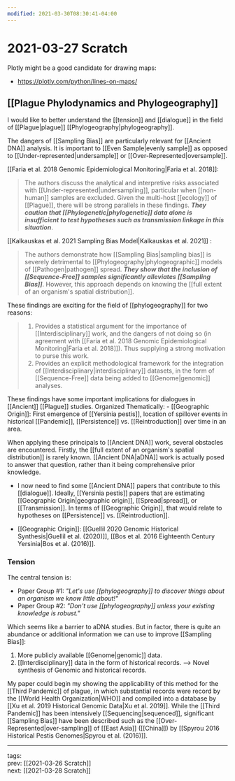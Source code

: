 ```yaml
---
modified: 2021-03-30T08:30:41-04:00
---
```


# 2021-03-27 Scratch

Plotly might be a good candidate for drawing maps:
- <https://plotly.com/python/lines-on-maps/>

## [[Plague Phylodynamics and Phylogeography]]

I would like to better understand the [[tension]] and [[dialogue]] in the field of [[Plague|plague]] [[Phylogeography|phylogeography]].

The dangers of [[Sampling Bias]] are particularly relevant for [[Ancient DNA]] analysis. It is important to [[Even Sample|evenly sample]] as opposed to [[Under-represented|undersample]] or [[Over-Represented|oversample]]. 

[[Faria et al. 2018 Genomic Epidemiological Monitoring|Faria et al. 2018]]:
> The authors discuss the analytical and interpretive risks associated with [[Under-represented|undersampling]], particular when [[non-human]] samples are excluded. Given the multi-host [[ecology]] of [[Plague]], there will be strong parallels in these findings. <i>**They caution that [[Phylogenetic|phylogenetic]] data alone is insufficient to test hypotheses such as transmission linkage in this situation**</i>.

[[Kalkauskas et al. 2021 Sampling Bias Model|Kalkauskas et al. 2021]] :
>  The authors demonstrate how [[Sampling Bias|sampling bias]] is severely detrimental to [[Phylogeography|phylogeographic]] models of [[Pathogen|pathogen]] spread. <i>**They show that the inclusion of [[Sequence-Free]] samples significantly alleviates [[Sampling Bias]]</i>**. However, this approach depends on knowing the [[full extent of an organism's spatial distribution]].

These findings are exciting for the field of [[phylogeography]] for two reasons:
>1. Provides a statistical argument for the importance of [[Interdisciplinary]] work, and the dangers of not doing so (in agreement with [[Faria et al. 2018 Genomic Epidemiological Monitoring|Faria et al. 2018]]).  Thus supplying a strong motivation to purse this work.
>1. Provides an explicit methodological framework for the integration of [[Interdisciplinary|interdisciplinary]] datasets, in the form of [[Sequence-Free]] data being added to [[Genome|genomic]] analyses.
	
These findings have some important implications for dialogues in [[Ancient]] [[Plague]] studies. Organized Thematically:
	-  [[Geographic Origin]]: First emergence of [[Yersinia pestis]], location of spillover events in historical [[Pandemic]], [[Persistence]] vs. [[Reintroduction]] over time in an area.
	
When applying these principals to [[Ancient DNA]] work, several obstacles are encountered. Firstly, the [[full extent of an organism's spatial distribution]] is rarely known. [[Ancient DNA|aDNA]] work is actually posed to answer that question, rather than it being comprehensive prior knowledge. 

- I now need to find some [[Ancient DNA]] papers that contribute to this [[dialogue]]. Ideally, [[Yersinia pestis]] papers that are estimating [[Geographic Origin|geographic origin]], [[Spread|spread]], or [[Transmission]]. In terms of [[Geographic Origin]], that would relate to hypotheses on [[Persistence]] vs. [[Reintroduction]].


- [[Geographic Origin]]: [[Guellil 2020 Genomic Historical Synthesis|Guellil et al. (2020)]], [[Bos et al. 2016 Eighteenth Century Yersinia|Bos et al. (2016)]].

### Tension

The central tension is:
- Paper Group #1: <i>"Let's use [[phylogeography]] to discover things about an organism we know little about!"</i>
- Paper Group #2: <i>"Don't use [[phylogeography]] unless your existing knowledge is robust."</i>

Which seems like a barrier to aDNA studies. But in factor, there is quite an abundance or additional information we can use to improve [[Sampling Bias]]:
1. More publicly available [[Genome|genomic]] data.
1. [[Interdisciplinary]] data in the form of historical records.
--> Novel synthesis of Genomic and historical records.

My paper could begin my showing the applicability of this method for the [[Third Pandemic]] of plague, in which substantial records were record by the [[World Health Organization|WHO]] and compiled into a database by [[Xu et al. 2019 Historical Genomic Data|Xu et al. 2019]]. While the [[Third Pandemic]] has been intensively [[Sequencing|sequenced]], significant [[Sampling Bias]] have been described such as the [[Over-Represented|over-sampling]] of [[East Asia]] ([[China]]) by [[Spyrou 2016 Historical Pestis Genomes|Spyrou et al. (2016)]].

---
tags:  
prev: [[2021-03-26 Scratch]]  
next: [[2021-03-28 Scratch]]